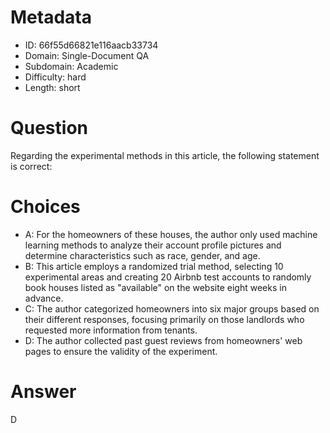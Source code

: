 # Metadata

- ID: 66f55d66821e116aacb33734
- Domain: Single-Document QA
- Subdomain: Academic
- Difficulty: hard
- Length: short

# Question

Regarding the experimental methods in this article, the following statement is correct:

# Choices

- A: For the homeowners of these houses, the author only used machine learning methods to analyze their account profile pictures and determine characteristics such as race, gender, and age.
- B: This article employs a randomized trial method, selecting 10 experimental areas and creating 20 Airbnb test accounts to randomly book houses listed as "available" on the website eight weeks in advance.
- C: The author categorized homeowners into six major groups based on their different responses, focusing primarily on those landlords who requested more information from tenants.
- D: The author collected past guest reviews from homeowners' web pages to ensure the validity of the experiment.

# Answer

D
